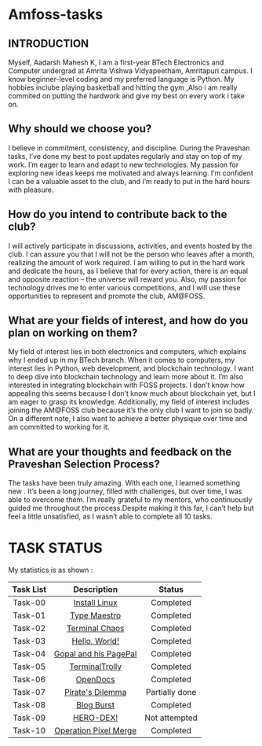 # Amfoss-tasks

## INTRODUCTION

Myself, Aadarsh Mahesh K, I am a first-year BTech Electronics and Computer undergrad at Amrita Vishwa Vidyapeetham, Amritapuri campus. I know beginner-level coding and my preferred language is Python. My hobbies inclube playing basketball and hitting the gym ,Also i am really commited on putting the hardwork and give my best on every work i take on.
## **Why should we choose you?**

I believe in commitment, consistency, and discipline. During the Praveshan tasks, I’ve done my best to post updates regularly and stay on top of my work. I’m eager to learn and adapt to new technologies. My passion for exploring new ideas keeps me motivated and always learning. I’m confident I can be a valuable asset to the club, and I’m ready to put in the hard hours with pleasure.

## **How do you intend to contribute back to the club?**
I will actively participate in discussions, activities, and events hosted by the club. I can assure you that I will not be the person who leaves after a month, realizing the amount of work required. I am willing to put in the hard work and dedicate the hours, as I believe that for every action, there is an equal and opposite reaction – the universe will reward you. Also, my passion for technology drives me to enter various competitions, and I will use these opportunities to represent and promote the club, AM@FOSS.

## **What are your fields of interest, and how do you plan on working on them?**

My field of interest lies in both electronics and computers, which explains why I ended up in my BTech branch. When it comes to computers, my interest lies in Python, web development, and blockchain technology. I want to deep dive into blockchain technology and learn more about it. I’m also interested in integrating blockchain with FOSS projects. I don’t know how appealing this seems because I don’t know much about blockchain yet, but I am eager to grasp its knowledge. Additionally, my field of interest includes joining the AM@FOSS club because it’s the only club I want to join so badly. On a different note, I also want to achieve a better physique over time and am committed to working for it.


## **What are your thoughts and feedback on the Praveshan Selection Process?**

The tasks have been truly amazing. With each one, I learned something new . It’s been a long journey, filled with challenges, but over time, I was able to overcome them. I’m really grateful to my mentors, who continuously guided me throughout the process.Despite making it this far, I can’t help but feel a little unsatisfied, as I wasn’t able to complete all 10 tasks.

# **TASK STATUS**

My statistics is as shown :

| Task List | Description | Status |
| :-:       | :-:         | :-:    |
| Task-00   | [Install Linux](https://github.com/AadarshM07/amfoss-tasks/tree/main/Task-00) | Completed |
| Task-01   | [Type Maestro](https://github.com/AadarshM07/amfoss-tasks/tree/main/Task-01) | Completed |
| Task-02   | [Terminal Chaos](https://github.com/AadarshM07/amfoss-tasks/tree/main/Task-02) | Completed |
| Task-03   | [Hello, World!](https://github.com/AadarshM07/amfoss-tasks/tree/main/Task-03) | Completed |
| Task-04   | [Gopal and his PagePal](https://github.com/AadarshM07/amfoss-tasks/tree/main/Task-04)  | Completed |
| Task-05   | [TerminalTrolly](https://github.com/AadarshM07/amfoss-tasks/tree/main/Task-05) | Completed |
| Task-06   | [OpenDocs](https://github.com/AadarshM07/amfoss-tasks/tree/main/Task-06) | Completed |
| Task-07   | [Pirate's Dilemma](https://github.com/AadarshM07/amfoss-tasks/tree/main/Task-07) | Partially done |
| Task-08   | [Blog Burst](https://github.com/AadarshM07/amfoss-tasks/tree/main/Task-08) | Completed |
| Task-09   | [HERO-DEX!](https://github.com/AadarshM07/amfoss-tasks/tree/main/Task-09)| Not attempted |
| Task-10   | [Operation Pixel Merge](https://github.com/AadarshM07/amfoss-tasks/tree/main/Task-10)| Completed |






